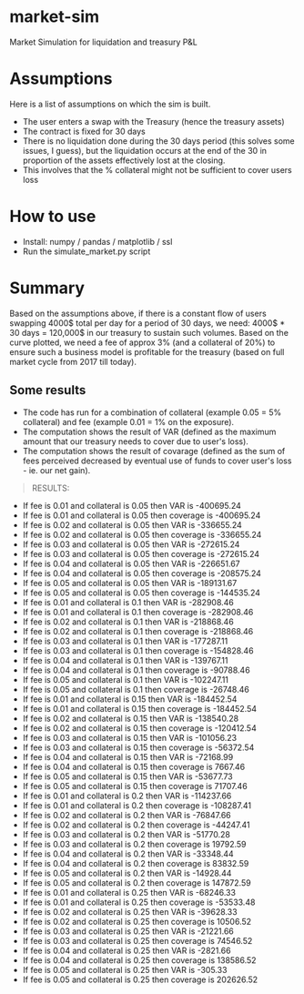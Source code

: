 # market-sim
Market Simulation for liquidation and treasury P&amp;L

<h1>Assumptions</h1>
Here is a list of assumptions on which the sim is built.
  <ul>
    <li>The user enters a swap with the Treasury (hence the treasury assets)</li>
    <li>The contract is fixed for 30 days</li>
    <li>There is no liquidation done during the 30 days period (this solves some issues, I guess), but the liquidation occurs at the end of the 30 in proportion of the assets effectively lost at the closing.</li>
    <li>This involves that the % collateral might not be sufficient to cover users loss</li>
  </ul>

<h1>How to use</h1>
  <ul>
    <li>Install: numpy / pandas / matplotlib / ssl</li>
    <li>Run the simulate_market.py script</li>
  </ul>

<h1>Summary</h1>
Based on the assumptions above, if there is a constant flow of users swapping 4000$ total per day for a period of 30 days, we need: 4000$ * 30 days = 120,000$ in our treasury to sustain such volumes. Based on the curve plotted, we need a fee of approx 3% (and a collateral of 20%) to ensure such a business model is profitable for the treasury (based on full market cycle from 2017 till today).

<h2>Some results</h2>

<ul>
  <li>The code has run for a combination of collateral (example 0.05 = 5% collateral) and fee (example 0.01 = 1% on the exposure).</li>
  <li>The computation shows the result of VAR (defined as the maximum amount that our treasury needs to cover due to user's loss).</li>
  <li>The computation shows the result of covarage (defined as the sum of fees perceived decreased by eventual use of funds to cover user's loss - ie. our net gain).</li>
</ul>

> RESULTS:
<ul> 
<li>If fee is 0.01 and collateral is 0.05 then VAR is -400695.24</li>
<li>If fee is 0.01 and collateral is 0.05 then coverage is -400695.24</li>
<li>If fee is 0.02 and collateral is 0.05 then VAR is -336655.24</li>
<li>If fee is 0.02 and collateral is 0.05 then coverage is -336655.24</li>
<li>If fee is 0.03 and collateral is 0.05 then VAR is -272615.24</li>
<li>If fee is 0.03 and collateral is 0.05 then coverage is -272615.24</li>
<li>If fee is 0.04 and collateral is 0.05 then VAR is -226651.67</li>
<li>If fee is 0.04 and collateral is 0.05 then coverage is -208575.24</li>
<li>If fee is 0.05 and collateral is 0.05 then VAR is -189131.67</li>
<li>If fee is 0.05 and collateral is 0.05 then coverage is -144535.24</li>
<li>If fee is 0.01 and collateral is 0.1 then VAR is -282908.46</li>
<li>If fee is 0.01 and collateral is 0.1 then coverage is -282908.46</li>
<li>If fee is 0.02 and collateral is 0.1 then VAR is -218868.46</li>
<li>If fee is 0.02 and collateral is 0.1 then coverage is -218868.46</li>
<li>If fee is 0.03 and collateral is 0.1 then VAR is -177287.11</li>
<li>If fee is 0.03 and collateral is 0.1 then coverage is -154828.46</li>
<li>If fee is 0.04 and collateral is 0.1 then VAR is -139767.11</li>
<li>If fee is 0.04 and collateral is 0.1 then coverage is -90788.46</li>
<li>If fee is 0.05 and collateral is 0.1 then VAR is -102247.11</li>
<li>If fee is 0.05 and collateral is 0.1 then coverage is -26748.46</li>
<li>If fee is 0.01 and collateral is 0.15 then VAR is -184452.54</li>
<li>If fee is 0.01 and collateral is 0.15 then coverage is -184452.54</li>
<li>If fee is 0.02 and collateral is 0.15 then VAR is -138540.28</li>
<li>If fee is 0.02 and collateral is 0.15 then coverage is -120412.54</li>
<li>If fee is 0.03 and collateral is 0.15 then VAR is -101056.23</li>
<li>If fee is 0.03 and collateral is 0.15 then coverage is -56372.54</li>
<li>If fee is 0.04 and collateral is 0.15 then VAR is -72168.99</li>
<li>If fee is 0.04 and collateral is 0.15 then coverage is 7667.46</li>
<li>If fee is 0.05 and collateral is 0.15 then VAR is -53677.73</li>
<li>If fee is 0.05 and collateral is 0.15 then coverage is 71707.46</li>
<li>If fee is 0.01 and collateral is 0.2 then VAR is -114237.66</li>
<li>If fee is 0.01 and collateral is 0.2 then coverage is -108287.41</li>
<li>If fee is 0.02 and collateral is 0.2 then VAR is -76847.66</li>
<li>If fee is 0.02 and collateral is 0.2 then coverage is -44247.41</li>
<li>If fee is 0.03 and collateral is 0.2 then VAR is -51770.28</li>
<li>If fee is 0.03 and collateral is 0.2 then coverage is 19792.59</li>
<li>If fee is 0.04 and collateral is 0.2 then VAR is -33348.44</li>
<li>If fee is 0.04 and collateral is 0.2 then coverage is 83832.59</li>
<li>If fee is 0.05 and collateral is 0.2 then VAR is -14928.44</li>
<li>If fee is 0.05 and collateral is 0.2 then coverage is 147872.59</li>
<li>If fee is 0.01 and collateral is 0.25 then VAR is -68246.33</li>
<li>If fee is 0.01 and collateral is 0.25 then coverage is -53533.48</li>
<li>If fee is 0.02 and collateral is 0.25 then VAR is -39628.33</li>
<li>If fee is 0.02 and collateral is 0.25 then coverage is 10506.52</li>
<li>If fee is 0.03 and collateral is 0.25 then VAR is -21221.66</li>
<li>If fee is 0.03 and collateral is 0.25 then coverage is 74546.52</li>
<li>If fee is 0.04 and collateral is 0.25 then VAR is -2821.66</li>
<li>If fee is 0.04 and collateral is 0.25 then coverage is 138586.52</li>
<li>If fee is 0.05 and collateral is 0.25 then VAR is -305.33</li>
<li>If fee is 0.05 and collateral is 0.25 then coverage is 202626.52</li>
</ul>
